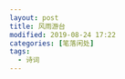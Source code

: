 ```yaml
---
layout: post
title: 风雨游台
modified: 2019-08-24 17:22
categories: [笔落闲处]
tags: 
  - 诗词
---
```


<!--stackedit_data:
eyJoaXN0b3J5IjpbNDgyMTczODMwXX0=
-->